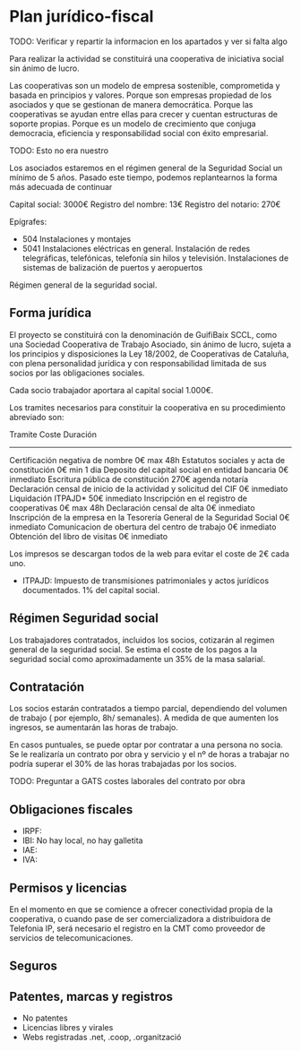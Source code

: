 ﻿# Plan jurídico-fiscal

TODO: Verificar y repartir la informacion en los apartados y ver si falta algo


Para realizar la actividad se constituirá una cooperativa de iniciativa social sin ánimo de lucro.

Las cooperativas son un modelo de empresa sostenible, comprometida y basada en principios y valores.
Porque son empresas propiedad de los asociados y que se gestionan de manera democrática.
Porque las cooperativas se ayudan entre ellas para crecer y cuentan estructuras de soporte propias.
Porque es un modelo de crecimiento que conjuga democracia, eficiencia y responsabilidad social con éxito empresarial.

TODO: Esto no era nuestro

Los asociados estaremos en el régimen general de la Seguridad Social un mínimo de 5 años.
Pasado este tiempo, podemos replantearnos la forma más adecuada de continuar

Capital social: 3000€
Registro del nombre: 13€
Registro del notario: 270€

Epígrafes:
* 504 Instalaciones y montajes
* 5041 Instalaciones eléctricas en general. Instalación de redes telegráficas, telefónicas, telefonía sin hilos y televisión. Instalaciones de
sistemas de balización de puertos y aeropuertos

Régimen general de la seguridad social.

## Forma jurídica

El proyecto se constituirá con la denominación de GuifiBaix SCCL,
como una  Sociedad Cooperativa de Trabajo Asociado,
sin ánimo de lucro, 
sujeta a los principios y disposiciones la Ley 18/2002, de Cooperativas de Cataluña,
con plena personalidad jurídica y con responsabilidad
limitada de sus socios por las obligaciones sociales.

Cada socio trabajador aportara al capital social 1.000€.

Los tramites necesarios para constituir la cooperativa en su procedimiento
abreviado son:

Tramite                                              Coste           Duración
-------                                             ------   ---------------- 
Certificación negativa de nombre                        0€           max 48h
Estatutos sociales y acta de constitución               0€         min 1 dia
Deposito del capital social en entidad bancaria         0€         inmediato
Escritura pública de constitución                     270€    agenda notaría
Declaración censal de inicio de la actividad
y solicitud del CIF                                     0€         inmediato
Liquidación ITPAJD*                                    50€         inmediato
Inscripción en el registro de cooperativas              0€           max 48h
Declaración censal de alta                              0€         inmediato
Inscripción de la empresa en la Tesorería General
de la Seguridad Social                                  0€         inmediato
Comunicacion de obertura del centro de trabajo          0€         inmediato
Obtención del libro de visitas                          0€         inmediato


Los impresos se descargan todos de la web para evitar el coste de 2€ cada uno.

 * ITPAJD: Impuesto de transmisiones patrimoniales y actos jurídicos documentados. 1% del capital social.



## Régimen Seguridad social

Los trabajadores contratados, incluidos los socios,
cotizarán al regimen general de la seguridad social.
Se estima el coste de los pagos a la seguridad social
como aproximadamente un 35% de la masa salarial.

## Contratación


Los socios estarán contratados a tiempo parcial, dependiendo del volumen de trabajo ( por ejemplo, 8h/ semanales). 
A medida de que aumenten los ingresos, se aumentarán las horas de trabajo.

En casos puntuales, se puede optar por contratar a una persona no socia. Se le realizaría un contrato por obra y servicio
y el nº de horas a trabajar no podría superar el 30% de las horas trabajadas por los socios. 

TODO: Preguntar a GATS costes laborales del contrato por obra

## Obligaciones fiscales

- IRPF:
- IBI: No hay local, no hay galletita
- IAE: 
- IVA: 



## Permisos y licencias

En el momento en que se comience a ofrecer conectividad propia de la cooperativa,
o cuando pase de ser comercializadora a distribuidora de Telefonia IP,
será necesario el registro en la CMT como proveedor de servicios de telecomunicaciones.

## Seguros



## Patentes, marcas y registros

- No patentes
- Licencias libres y virales
- Webs registradas .net, .coop, .organització






